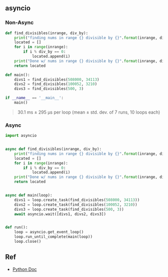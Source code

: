 ## asyncio

### Non-Async

```python
def find_divisibles(inrange, div_by):
    print("finding nums in range {} divisible by {}".format(inrange, div_by))
    located = []
    for i in range(inrange):
        if i % div_by == 0:
            located.append(i)
    print("Done w/ nums in range {} divisible by {}".format(inrange, div_by))
    return located

def main():
    divs1 = find_divisibles(508000, 34113)
    divs2 = find_divisibles(100052, 3210)
    divs3 = find_divisibles(500, 3)

if __name__ == '__main__':
    main()
```

> 30.1 ms ± 295 µs per loop (mean ± std. dev. of 7 runs, 10 loops each)

### Async

```python
import asyncio


async def find_divisibles(inrange, div_by):
    print("finding nums in range {} divisible by {}".format(inrange, div_by))
    located = []
    for i in range(inrange):
        if i % div_by == 0:
            located.append(i)
    print("Done w/ nums in range {} divisible by {}".format(inrange, div_by))
    return located


async def main(loop):
    divs1 = loop.create_task(find_divisibles(508000, 34113))
    divs2 = loop.create_task(find_divisibles(100052, 3210))
    divs3 = loop.create_task(find_divisibles(500, 3))
    await asyncio.wait([divs1, divs2, divs3])


def run():
    loop = asyncio.get_event_loop()
    loop.run_until_complete(main(loop))
    loop.close()
```

## Ref

- [Python Doc](https://docs.python.org/3/library/asyncio-task.html)
